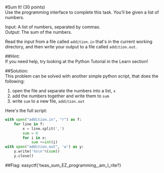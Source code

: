 #Sum It! (30 points)  
Use the programming interface to complete this task. You'll be given a list of numbers.  
  
Input: A list of numbers, separated by commas.  
Output: The sum of the numbers.  
  
Read the input from a file called `addition.in` that's in the current working directory, and then write your output to a file called `addition.out`.  
  
##Hint:  
If you need help, try looking at the Python Tutorial in the Learn section!  
  
##Solution:  
This problem can be solved with another simple python script, that does the following:  
1. open the file and separate the numbers into a list, `x`  
2. add the numbers together and write them to `sum`  
3. write `sum` to a new file, `addition.out`  
  
Here's the full script:  
```python
with open("addition.in", "r") as f:
    for line in f:
        x = line.split(',')
        sum = 0
        for i in x:
            sum +=int(i)
with open("addition.out", 'w') as y:
    y.write('%s\n'%(sum))
    y.close()
```  
  
##Flag: easyctf{'twas_sum_EZ_programming,_am_I_rite?}